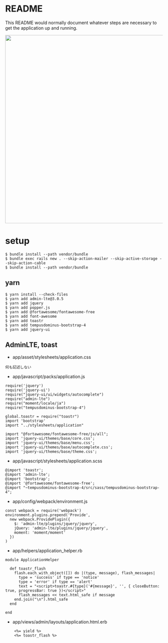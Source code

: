 # README

This README would normally document whatever steps are necessary to get the
application up and running.


<img width="600"  src="https://user-images.githubusercontent.com/6063541/115592199-e5c92880-a30d-11eb-80f8-ba896fd0dd32.png">


# setup

```
$ bundle install --path vendor/bundle
$ bundle exec rails new . --skip-action-mailer --skip-active-storage --skip-action-cable 
$ bundle install --path vendor/bundle  
```

## yarn

```
$ yarn install --check-files
$ yarn add admin-lte@3.0.5
$ yarn add jquery
$ yarn add popper.js
$ yarn add @fortawesome/fontawesome-free
$ yarn add font-awesome
$ yarn add toastr
$ yarn add tempusdominus-bootstrap-4
$ yarn add jquery-ui
```

## AdminLTE, toast

- app/asset/stylesheets/application.css
```
何も記述しない
```

- app/javascript/packs/application.js
```
require('jquery')
require('jquery-ui')
require("jquery-ui/ui/widgets/autocomplete")
require("admin-lte")
require("moment/locale/ja")
require("tempusdominus-bootstrap-4")

global.toastr = require("toastr")
import 'bootstrap'
import "../stylesheets/application"

import "@fortawesome/fontawesome-free/js/all";
import 'jquery-ui/themes/base/core.css';
import 'jquery-ui/themes/base/menu.css';
import 'jquery-ui/themes/base/autocomplete.css';
import 'jquery-ui/themes/base/theme.css'; 
```

- app/javascript/stylesheets/application.scss
```
@import 'toastr';
@import 'admin-lte';
@import 'bootstrap';
@import '@fortawesome/fontawesome-free';
@import "~tempusdominus-bootstrap-4/src/sass/tempusdominus-bootstrap-4";
```

- app/config/webpack/environment.js
```
const webpack = require('webpack')
environment.plugins.prepend('Provide',
  new webpack.ProvidePlugin({
    $: 'admin-lte/plugins/jquery/jquery',
    jQuery: 'admin-lte/plugins/jquery/jquery',
    moment: 'moment/moment'
  })
)
```

- app/helpers/application_helper.rb
```
module ApplicationHelper

  def toastr_flash
    flash.each_with_object([]) do |(type, message), flash_messages|
      type = 'success' if type == 'notice'
      type = 'error' if type == 'alert'
      text = "<script>toastr.#{type}('#{message}', '', { closeButton: true, progressBar: true })</script>"
      flash_messages << text.html_safe if message
    end.join("\n").html_safe
  end

end
```

- app/views/admin/layouts/application.html.erb
```
    <%= yield %>
    <%= toastr_flash %>
```
